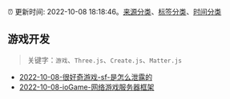 :alarm_clock: 更新时间: 2022-10-08 18:18:46。[来源分类](../README.md)、[标签分类](../TAGS.md)、[时间分类](../TIMELINE.md)

## 游戏开发


> 关键字：`游戏`、`Three.js`、`Create.js`、`Matter.js`



- [2022-10-08-很好奇游戏-sf-是怎么泄露的](https://www.v2ex.com/t/885388) 
- [2022-10-08-ioGame-网络游戏服务器框架](https://toutiao.io/k/i3188vi) 